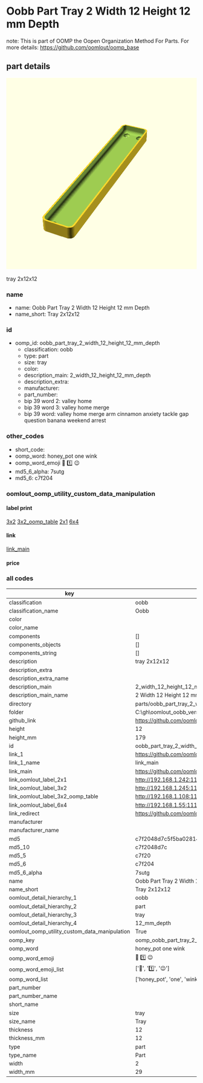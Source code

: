 # Oobb Part Tray 2 Width 12 Height 12 mm Depth  

note: This is part of OOMP the Oopen Organization Method For Parts. For more details: https://github.com/oomlout/oomp_base

##  part details
  

[![](3dpr.png)](3dpr.png)

tray 2x12x12



### name
* name: Oobb Part Tray 2 Width 12 Height 12 mm Depth
* name_short: Tray 2x12x12 
### id
* oomp_id: oobb_part_tray_2_width_12_height_12_mm_depth
  * classification: oobb
  * type: part
  * size: tray
  * color: 
  * description_main: 2_width_12_height_12_mm_depth
  * description_extra: 
  * manufacturer: 
  * part_number: 
  * bip 39 word 2: valley home
  * bip 39 word 3: valley home merge
  * bip 39 word: valley home merge arm cinnamon anxiety tackle gap question banana weekend arrest

### other_codes
* short_code: 
* oomp_word: honey_pot one wink
* oomp_word_emoji :honey_pot: :one: :wink:
* md5_6_alpha: 7sutg
* md5_6: c7f204






### oomlout_oomp_utility_custom_data_manipulation
#### label print
[3x2](http://192.168.1.245:1112/?label=oomp%207sutg)
[3x2_oomp_table](http://192.168.1.108:1112/?label=oomp%207sutg)
[2x1](http://192.168.1.242:1112/?label=oomp%207sutg)
[6x4](http://192.168.1.55:1112/?label=oomp%207sutg)    

#### link

[link_main](https://github.com/oomlout/oomlout_oobb_version_4_generated_parts/tree/main/navigation_oomp/oobb/part/tray/2_width_12_height_12_mm_depth/part)                              

#### price







### all codes 
| key | value |  
| --- | --- |  
| classification | oobb |  
| classification_name | Oobb |  
| color |  |  
| color_name |  |  
| components | [] |  
| components_objects | [] |  
| components_string | [] |  
| description | tray 2x12x12 |  
| description_extra |  |  
| description_extra_name |  |  
| description_main | 2_width_12_height_12_mm_depth |  
| description_main_name | 2 Width 12 Height 12 mm Depth |  
| directory | parts/oobb_part_tray_2_width_12_height_12_mm_depth |  
| folder | C:\gh\oomlout_oobb_version_4_generated_parts\parts\oobb_part_tray_2_width_12_height_12_mm_depth |  
| github_link | https://github.com/oomlout/oomlout_oomp_part_src/tree/main/parts/oobb_part_tray_2_width_12_height_12_mm_depth |  
| height | 12 |  
| height_mm | 179 |  
| id | oobb_part_tray_2_width_12_height_12_mm_depth |  
| link_1 | https://github.com/oomlout/oomlout_oobb_version_4_generated_parts/tree/main/navigation_oomp/oobb/part/tray/2_width_12_height_12_mm_depth/part |  
| link_1_name | link_main |  
| link_main | https://github.com/oomlout/oomlout_oobb_version_4_generated_parts/tree/main/navigation_oomp/oobb/part/tray/2_width_12_height_12_mm_depth/part |  
| link_oomlout_label_2x1 | http://192.168.1.242:1112/?label=oomp%207sutg |  
| link_oomlout_label_3x2 | http://192.168.1.245:1112/?label=oomp%207sutg |  
| link_oomlout_label_3x2_oomp_table | http://192.168.1.108:1112/?label=oomp%207sutg |  
| link_oomlout_label_6x4 | http://192.168.1.55:1112/?label=oomp%207sutg |  
| link_redirect | https://github.com/oomlout/oomlout_oobb_version_4_generated_parts/tree/main/parts/oobb_tray_02_12_12 |  
| manufacturer |  |  
| manufacturer_name |  |  
| md5 | c7f2048d7c5f5ba0281480bb16db4787 |  
| md5_10 | c7f2048d7c |  
| md5_5 | c7f20 |  
| md5_6 | c7f204 |  
| md5_6_alpha | 7sutg |  
| name | Oobb Part Tray 2 Width 12 Height 12 mm Depth |  
| name_short | Tray 2x12x12  |  
| oomlout_detail_hierarchy_1 | oobb |  
| oomlout_detail_hierarchy_2 | part |  
| oomlout_detail_hierarchy_3 | tray |  
| oomlout_detail_hierarchy_4 | 12_mm_depth |  
| oomlout_oomp_utility_custom_data_manipulation | True |  
| oomp_key | oomp_oobb_part_tray_2_width_12_height_12_mm_depth |  
| oomp_word | honey_pot one wink |  
| oomp_word_emoji | :honey_pot: :one: :wink: |  
| oomp_word_emoji_list | [':honey_pot:', ':one:', ':wink:'] |  
| oomp_word_list | ['honey_pot', 'one', 'wink'] |  
| part_number |  |  
| part_number_name |  |  
| short_name |  |  
| size | tray |  
| size_name | Tray |  
| thickness | 12 |  
| thickness_mm | 12 |  
| type | part |  
| type_name | Part |  
| width | 2 |  
| width_mm | 29 |  
